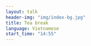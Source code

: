 ```yaml
---
layout: talk
header-img: "img/index-bg.jpg"
title: Tea break
language: Vietnamese
start_time: "14:55"
---
```

